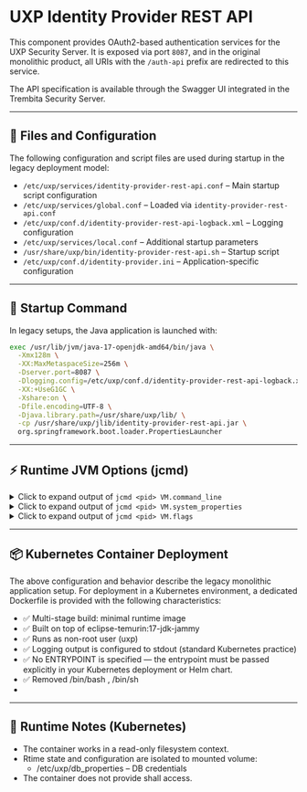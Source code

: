 # UXP Identity Provider REST API

This component provides OAuth2-based authentication services for the UXP Security Server. It is exposed via port `8087`, and in the original monolithic product, all URIs with the `/auth-api` prefix are redirected to this service.

The API specification is available through the Swagger UI integrated in the Trembita Security Server.

---

## 📁 Files and Configuration

The following configuration and script files are used during startup in the legacy deployment model:

- `/etc/uxp/services/identity-provider-rest-api.conf` – Main startup script configuration
- `/etc/uxp/services/global.conf` – Loaded via `identity-provider-rest-api.conf`
- `/etc/uxp/conf.d/identity-provider-rest-api-logback.xml` – Logging configuration
- `/etc/uxp/services/local.conf` – Additional startup parameters
- `/usr/share/uxp/bin/identity-provider-rest-api.sh` – Startup script
- `/etc/uxp/conf.d/identity-provider.ini` – Application-specific configuration

---

## 🚀 Startup Command

In legacy setups, the Java application is launched with:

```bash
exec /usr/lib/jvm/java-17-openjdk-amd64/bin/java \
  -Xmx128m \
  -XX:MaxMetaspaceSize=256m \
  -Dserver.port=8087 \
  -Dlogging.config=/etc/uxp/conf.d/identity-provider-rest-api-logback.xml \
  -XX:+UseG1GC \
  -Xshare:on \
  -Dfile.encoding=UTF-8 \
  -Djava.library.path=/usr/share/uxp/lib/ \
  -cp /usr/share/uxp/jlib/identity-provider-rest-api.jar \
  org.springframework.boot.loader.PropertiesLauncher
```

---
## ⚡ Runtime JVM Options (jcmd)

<details>
<summary>Click to expand output of <code>jcmd &lt;pid&gt; VM.command_line</code></summary>
VM Arguments:
jvm_args: -Xmx128m -XX:MaxMetaspaceSize=256m -Dserver.port=8087 -Dlogging.config=/etc/uxp/conf.d/identity-provider-rest-api-logback.xml -XX:+UseG1GC -Xshare:on -Dfile.encoding=UTF-8 -Djava.library.path=/usr/share/uxp/lib/ 
java_command: org.springframework.boot.loader.PropertiesLauncher
java_class_path (initial): /usr/share/uxp/jlib/identity-provider-rest-api.jar
Launcher Type: SUN_STANDARD
</details>

<details>
<summary>Click to expand output of <code>jcmd &lt;pid&gt; VM.system_properties</code></summary>

java.specification.version=17
uxp.identity-provider.security-server-client-secret=2DmVrz_VUQUhn3ePNgWm8Ur-TwMK0la_
uxp.common.temp-files-path=/var/tmp/uxp/
sun.jnu.encoding=UTF-8
uxp.identity-provider.database-properties=/etc/uxp/db.properties
java.class.path=/usr/share/uxp/jlib/identity-provider-rest-api.jar
uxp.common.conf-backup-digest-algorithm-id=SHA-512
java.vm.vendor=Ubuntu
sun.arch.data.model=64
uxp.common.digest-chunk-size=0
java.vendor.url=https\://ubuntu.com/
user.timezone=Europe/Kyiv
uxp.identity-provider.oauth2-issuer-location=
org.jboss.logging.provider=slf4j
uxp.identity-provider.bcrypt..log-rounds=10
java.vm.specification.version=17
os.name=Linux
sun.java.launcher=SUN_STANDARD
user.country=UA
sun.boot.library.path=/usr/lib/jvm/java-17-openjdk-amd64/lib
sun.java.command=org.springframework.boot.loader.PropertiesLauncher
jdk.debug=release
uxp.identity-provider.login-max-failed-attempts=5
sun.cpu.endian=little
user.home=/var/lib/uxp
user.language=uk
uxp.identity-provider.public-client-redirect-uris=
java.specification.vendor=Oracle Corporation
uxp.message-log-s3.access-key=pC9hJZZJZdSdWAOqIgIT
uxp.common.license-file=/etc/uxp/license.lic
uxp.identity-provider.public-client-id=uxp-ss-ui
uxp.message-log-s3.secret-key=3daHty2NiBbzwJvZWCZkgTt7SUrR7pfqHN7DNFFZ
java.version.date=2025-04-15
java.home=/usr/lib/jvm/java-17-openjdk-amd64
logging.config=/etc/uxp/conf.d/identity-provider-rest-api-logback.xml
file.separator=/
uxp.identity-provider.security-server-client-id=pvoqbggvvzpon1r4v55b7z8cu0de18cj
java.vm.compressedOopsMode=32-bit
line.separator=\n
uxp.message-log.archive-interval=0 0 0/1 1/1 * ? *
java.vm.specification.vendor=Oracle Corporation
java.specification.name=Java Platform API Specification
FILE_LOG_CHARSET=UTF-8
uxp.message-log-s3.address=https\://192.168.99.136\:9000
java.awt.headless=true
uxp.common.conf-path=/etc/uxp/
uxp.identity-provider.oauth2-introspect-uri=http\://localhost\:8087/auth-api/v1/oauth2/introspect
java.protocol.handler.pkgs=org.springframework.boot.loader
sun.management.compiler=HotSpot 64-Bit Tiered Compilers
uxp.common.rsa-allowed=true
java.runtime.version=17.0.15+6-Ubuntu-0ubuntu122.04
uxp.common.template-path=/usr/share/uxp/templates/
user.name=uxp
path.separator=\:
os.version=5.15.0-125-generic
uxp.common.global-conf-path=/etc/uxp/globalconf/
uxp.common.tls-conf-path=/etc/uxp/ssl/
uxp.identity-provider.login-lockout-time-duration=15
uxp.common.conf-backup-digest-files-checked=false
uxp.identity-provider.public-client-access-token-time-to-live=180
java.runtime.name=OpenJDK Runtime Environment
uxp.message-log.archive-storage-type=s3
file.encoding=UTF-8
uxp.message-log-s3.trusted-certificate=/etc/uxp/ssl/public.crt
uxp.common.pkcs12-provider-name=BC
server.port=8087
java.vm.name=OpenJDK 64-Bit Server VM
uxp.common.configuration-anchor-file=/etc/uxp/configuration-anchor.xml
java.vendor.url.bug=https\://bugs.launchpad.net/ubuntu/+source/openjdk-17
jetty.git.hash=816018a420329c1cacd4116799cda8c8c60a57cd
java.io.tmpdir=/tmp
java.version=17.0.15
user.dir=/
uxp.common.device-templates-path=/etc/uxp/device-templates/
os.arch=amd64
uxp.message-log-s3.bucket-name=uxp-messagelog1227
java.vm.specification.name=Java Virtual Machine Specification
PID=233147
uxp.identity-provider.hostname=
CONSOLE_LOG_CHARSET=UTF-8
native.encoding=UTF-8
java.library.path=/usr/share/uxp/lib/
java.vm.info=mixed mode, sharing
java.vendor=Ubuntu
java.vm.version=17.0.15+6-Ubuntu-0ubuntu122.04
java.specification.maintenance.version=1
uxp.common.expiration-warning-threshold-days=32
sun.io.unicode.encoding=UnicodeLittle
java.class.version=61.0
</details>

<details>
<summary>Click to expand output of <code>jcmd &lt;pid&gt; VM.flags</code></summary>
-XX:CICompilerCount=3 
-XX:CompressedClassSpaceSize=218103808 
-XX:ConcGCThreads=1 
-XX:G1ConcRefinementThreads=4 
-XX:G1EagerReclaimRemSetThreshold=8 
-XX:G1HeapRegionSize=1048576 
-XX:GCDrainStackTargetSize=64 
-XX:InitialHeapSize=65011712 
-XX:MarkStackSize=4194304 
-XX:MaxHeapSize=134217728 
-XX:MaxMetaspaceSize=268435456 
-XX:MaxNewSize=79691776 
-XX:MinHeapDeltaBytes=1048576 
-XX:MinHeapSize=8388608 
-XX:NonNMethodCodeHeapSize=5832780 
-XX:NonProfiledCodeHeapSize=122912730 
-XX:ProfiledCodeHeapSize=122912730 
-XX:+RequireSharedSpaces 
-XX:ReservedCodeCacheSize=251658240 
-XX:+SegmentedCodeCache 
-XX:SoftMaxHeapSize=134217728 
-XX:-THPStackMitigation 
-XX:+UseCompressedClassPointers 
-XX:+UseCompressedOops 
-XX:+UseFastUnorderedTimeStamps 
-XX:+UseG1GC 
-XX:+UseSharedSpaces 
</details>

---
## 📦 Kubernetes Container Deployment

The above configuration and behavior describe the legacy monolithic application setup.
For deployment in a Kubernetes environment, a dedicated Dockerfile is provided with the following characteristics:

- ✅ Multi-stage build: minimal runtime image
- ✅ Built on top of eclipse-temurin:17-jdk-jammy
- ✅ Runs as non-root user (uxp)
- ✅ Logging output is configured to stdout (standard Kubernetes practice)
- ✅ No ENTRYPOINT is specified — the entrypoint must be passed explicitly in your Kubernetes deployment or Helm chart.
- ✅ Removed /bin/bash , /bin/sh
- 
---
## 🧩 Runtime Notes (Kubernetes)
- The container works in a read-only filesystem context.
- Rtime state and configuration are isolated to mounted volume:
  - /etc/uxp/db_properties – DB credentials
- The container does not provide shall access.
